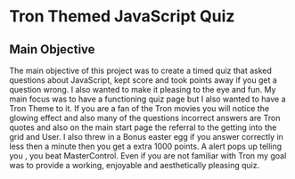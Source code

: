 # Tron Themed JavaScript Quiz

## Main Objective 
The main objective of this project was to create a timed quiz that asked questions about JavaScript, kept score and took points away if you get a question wrong. I also wanted to make it pleasing to the eye and fun. My main focus was to have a functioning quiz page but I also wanted to have a Tron Theme to it. If you are a fan of the Tron movies you will notice the glowing effect and also many of the questions incorrect answers are Tron quotes and also on the main start page the referral to the getting into the grid and User. I also threw in a Bonus easter egg if you answer correctly in less then a minute then you get a extra 1000 points. A alert pops up telling you , you beat MasterControl. Even if you are not familiar with Tron my goal was to provide a working, enjoyable and aesthetically pleasing quiz.


